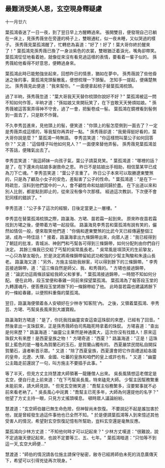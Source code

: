最難消受美人恩，玄空現身釋疑慮
------------------------------

十一月廿六

葉孤鴻昏迷了一日一夜，到了翌日早上方醒轉過來。
張開雙目，便發現自己已躺在一床上，見孫秀薇坐在旁邊的椅子上，雙眼通紅，似一夜未睡，又似哭過的樣子。
孫秀薇見葉孤鴻醒了，忙轉悲為喜道："好了！好了！葉大哥你終於醒來了！"
葉孤鴻見孫秀薇已換了一身淡紫色的衣裳，雙眼猶泛着淚光，嘴角卻帶笑。
葉孤鴻怔怔地看着她，就像從來沒有看見過這樣的表情，要看着一輩子似的。
孫秀薇給他看得不好意思，便轉過身來。

葉孤鴻此時已能勉強坐起來，回想昨日的情景，猶如在夢中。
孫秀薇說了些他昏迷之後的事，葉孤鴻見頭髮散亂，便想梳理一下頭髮。
怎知手一提起，便痛楚無比。
孫秀薇見此便道："我來幫你。"
一面便拿起梳子替葉孤鴻梳頭。

過了半晌，孫秀薇忽道："葉大哥我天天替你梳頭你說好不好？"
葉孤鴻被這一問不知如何作答，半晌才道："孫姑娘又來開玩笑了，在下豈敢天天勞煩姑娘。"
孫秀薇被這答案弄得神不守舍，過了一會，把髮卷成一髻。
葉孤鴻在鏡裡看到髻側到一面去了，只是默不作聲。

不久李秀芸進來，見他頭上的髻，便笑道："你頭上的髻怎麼側到一面去了？一定是秀薇弄成這樣的，等我幫你再弄好一點。"
孫秀薇卻道："我覺得挺好看的，葉大哥你說是麼？"
葉孤鴻一時無語。
李秀芸笑道："你這樣問叫葉公子如何回答你？"
又道："這個樣子叫他如何見人？"
一面便來替他弄髻。
孫秀薇見葉孤鴻並不答話，便賭氣出去了。

李秀芸笑道："我這師妹一向孩子氣，葉公子請莫見笑。"
葉孤鴻道："哪裡的話？是了，在下還未向姑娘多謝救命之恩。
昨日不是姑娘出手相助，相信葉某早已成為刀下亡魂。"
李秀芸笑道："葉公子言重了。
昨日公子本來可以取勝遼東雙煞的，只是為了顧及小女子的安危，差點害了公子的性命。"
葉孤鴻道："是在下一時疏忽，沒料到他們當中的一人，會不顧性命和姑娘同歸於盡。
在下出道以來和別人比劍，都是點到即止的，從來沒有像今次那樣。
經過這次教訓，下次便不會犯同樣的錯誤了。"

李秀芸道："公子多了這次的經驗，日後定當更上一層樓。"

李秀芸在替葉孤鴻梳頭之際，路瀛海、方珺、苗若霜一起到來。
原來昨夜苗若霜找到方珺之後，便帶着方珺一起投宿。
路瀛海見李秀芸和葉孤鴻有說有笑的，儼然如情侶一般，便來取笑他們道："你倆和遼東雙煞的比武今天已經傳遍整個江湖，成為一時佳話！"
接着，路瀛海拿出九條錦帶出來，向眾人道："我已經得到了朝廷的批准，青城派、神劍門和丐幫各可得到三條錦帶，如何分配則由你們自行決定。
其餘三條我已交給了丐幫的吳常風長老。"
吳常風是項頂天的生前摯友，一心只為摯友報仇，於是決定將兩條錦帶留給武功較強的少幫主陶駿和朱遠山長老。
路瀛海又道："另外，方施主協助我辦案，可以得到餘下的三條錦帶。"
李秀芸接過錦帶，道："這三條自然是師父、我、和秀薇的。"
方珺也接過錦帶，道："論武功這兩條該留給我師父和爹爹。"
葉孤鴻接過錦帶，一時間不知如何分配。
便在此時，段玉堂便和春雞一同前來探望葉孤鴻。
葉孤鴻為了報答段玉堂的九轉還魂丹，便答應段玉堂將餘下的一條錦帶給了他。
此時苗若霜也建議將餘下的一條給春雞，以便照料重傷的葉孤鴻。

翌日，路瀛海便領着各人安頓好在少林寺'知客院'內。
之後，又領着葉孤鴻、李秀芸、方珺、丐幫吳長風來到大雄寶殿。

路瀛海對方珺道："是了，你託我找幽靈宮查這查這珠釵的來歷，已經有了回音。"
然後拿出一支珠釵來，正是孫秀薇師伯司馬臨死時拿着的珠釵。
方珺喜道："查出是何來歷？"
路瀛海道："幽靈公主果然是神通廣大，這次你沒有找錯人！原來這珠釵大有來歷！是西夏皇族之物！"
方珺奇道："西夏？"
路瀛海道："正是！這珠釵上藍色的是一種名為賀蘭石的玉石，是賀蘭山獨有的。
西夏嚴禁民間私自開採賀蘭石，違者斬首示眾。"
又道："除了西夏皇族，西夏還會把它作貢禮送給各國的皇帝，北遼、大理、金國、吐蕃的皇族和咱們的皇上或許也有。"
又道："幽靈公主臨走前還說了一句，叫方施主不要插手此事。"

等了半天，但見方丈主持慧渡大師領著一龍鍾僧人出來。
吳長風猜想這老僧定是玄空，便自行走上前來道："在下丐幫吳長風，特來磕見大師。
少幫主因幫務繁重未能前來，請大師見諒。"
但見玄空微笑道："喬幫主俗務繁多，沒要緊事就不必前來看老衲了。"
吳長風心中詫異："喬幫主已死多年，大師為何還提他的名字？"
他望了方丈主持一眼，只見方丈搖頭嘆息。
頓時眾人議論紛紛。

慧渡道："玄空師伯雖已無生命危險，但神智尚未恢復。
不要說記不起是誰加害於他，就是曾經發生過這件事他也已全然不知。"
於是便請葉孤鴻等人到來憶述其他受害人的情況，希望對玄空恢復記憶有所幫助，豈料玄空還是毫無反應。

葉孤鴻向少林方丈道："不知他何時才可以記起來？"
少林方丈嘆道："很難說，說不定過幾天便記起來，也說不定要等三、五、七年。"
葉孤鴻暗道："只怕等不到這一天,玄空大師便..."

慧渡道："師伯的情況請各位施主請保守秘密，敝寺已經將師伯未死的消息廣傳天下，希望可以引得兇徒再次現身。"